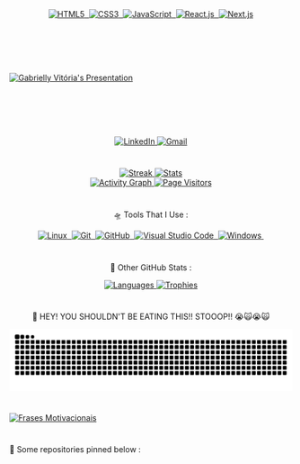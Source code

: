 <!-- Stacks -->
<div align="center">
  <a href="https://github.com/gabrielly-vitoria">
   <img src="https://img.shields.io/badge/-HTML5-2e003e?style=for-the-badge&logo=html5&logoColor=ffffff" alt="HTML5">&nbsp;
<img src="https://img.shields.io/badge/-CSS3-2e003e?style=for-the-badge&logo=css3&logoColor=ffffff" alt="CSS3">&nbsp;
<img src="https://img.shields.io/badge/-JavaScript-2e003e?style=for-the-badge&logo=javascript&logoColor=F7DF1E" alt="JavaScript">&nbsp;
<img src="https://img.shields.io/badge/-React.js-2e003e?style=for-the-badge&logo=react&logoColor=61DAFB" alt="React.js">&nbsp;
<img src="https://img.shields.io/badge/-Next.js-2e003e?style=for-the-badge&logo=next.js&logoColor=ffffff" alt="Next.js">

  </a>
</div>

<!-- Margin -->
<br><br><br><br>

<!-- Typing Presentation -->
<a href="https://github.com/gabrielly-vitoria">
  <img src="https://readme-typing-svg.herokuapp.com/?color=9370DB&size=35&center=true&vCenter=true&width=1000&lines=🪐+Hey,+i'm+Gabrielly+Vitória;⚛️+I'm+a+React+developer;🎨+I'm+a+Frontend+Developer+•+ᴗ+-;🚀+I'm+17+years+old+•ᴗ•;" alt="Gabrielly Vitória's Presentation"/>
</a>

<!-- Margin -->
<br><br><br><br>

<!-- Contato -->
<div align="center">
  <a href="https://www.linkedin.com/in/gabrielly-vit%C3%B3ria-6141882b3/" target="_blank">
  <img src="https://img.shields.io/badge/LinkedIn-2e003e?style=for-the-badge&logo=linkedin&logoColor=ffffff" alt="LinkedIn" />
</a>
<a href="mailto:gabriellyv1244@gmail.com" target="_blank">
  <img src="https://img.shields.io/badge/-Gmail-2e003e?style=for-the-badge&logo=gmail&logoColor=ffffff" alt="Gmail" />
</a>

  </a>
</div>

#

<!-- Streak & Stats -->
<div align="center">
  <a href="https://github.com/gabrielly-vitoria">
    <img width="50%" height="195px" src="https://github-readme-streak-stats-salesp07.vercel.app/?user=gabrielly-vitoria&count_private=true&theme=radical&hide_border=true" alt="Streak" />
    <img width="49%" height="195px" src="https://github-readme-stats.vercel.app/api?username=gabrielly-vitoria&show_icons=true&count_private=true&hide_border=true&theme=radical" alt="Stats" />
  </a>
</div>

<!-- Contributions -->
<div align="center">
  <a href="https://github.com/gabrielly-vitoria">
    <img src="https://github-readme-activity-graph.vercel.app/graph?username=gabrielly-vitoria&bg_color=000000&color=9370DB&line=FFD700&point=1E90FF&area=true&hide_border=true" alt="Activity Graph" />
    <img width="10%" src="https://visitor-badge.laobi.icu/badge?page_id=gabrielly-vitoria.gabrielly-vitoria" alt="Page Visitors" />
  </a>
</div>

#

<!-- Tools -->
<p align="center">🛸 Tools That I Use :</p>
<div align="center">
  <a href="https://github.com/gabrielly-vitoria">
    <img src="https://img.shields.io/badge/-Linux-2e003e?style=for-the-badge&logo=linux&logoColor=ffffff" alt="Linux">&nbsp;
<img src="https://img.shields.io/badge/-Git-2e003e?style=for-the-badge&logo=git&logoColor=F05032" alt="Git">&nbsp;
<img src="https://img.shields.io/badge/-GitHub-2e003e?style=for-the-badge&logo=github&logoColor=ffffff" alt="GitHub">&nbsp;
<img src="https://img.shields.io/badge/-Visual%20Studio%20Code-2e003e?style=for-the-badge&logo=visualstudiocode&logoColor=007ACC" alt="Visual Studio Code">&nbsp;
<img src="https://img.shields.io/badge/-Windows-2e003e?style=for-the-badge&logo=windows&logoColor=ffffff" alt="Windows">&nbsp;
  </a>
</div>

#

<!-- Outras Estatísticas -->
<p align="center">🌙 Other GitHub Stats :</p>
<div align="center">
  <a href="https://github.com/gabrielly-vitoria">
    <img width="49%" height="195px" src="https://github-readme-stats.vercel.app/api/top-langs/?username=gabrielly-vitoria&layout=compact&hide_border=true&theme=radical" alt="Languages"/>
    <img width="50%" height="195px" src="https://github-profile-trophy.vercel.app/?username=gabrielly-vitoria&theme=dracula&row=2&no-bg=false&column=5&margin-w=0&margin-h=0" alt="Trophies" />
  </a>
</div>

#

<!-- Snake -->
<p align="center">
  🐍 HEY! YOU SHOULDN'T BE EATING THIS!! STOOOP!! 😭🙀😭🙀
</p>
<div align="center">
  <a href="https://github.com/gabrielly-vitoria">
    <picture align="center">
      <source media="(prefers-color-scheme: dark)" srcset="https://raw.githubusercontent.com/gabrielly-vitoria/gabrielly-vitoria/output/github-contribution-grid-snake-dark.svg">
      <source media="(prefers-color-scheme: light)" srcset="https://raw.githubusercontent.com/gabrielly-vitoria/gabrielly-vitoria/output/github-contribution-grid-snake-dark.svg">
      <img align="center" alt="github contribution grid snake animation" src="https://raw.githubusercontent.com/gabrielly-vitoria/gabrielly-vitoria/output/github-contribution-grid-snake.svg">
    </picture>
  </a>
</div>

#

<!-- Frases -->
<a href="https://github.com/gabrielly-vitoria">
  <img src="https://readme-typing-svg.herokuapp.com/?color=9370DB&size=35&center=true&vCenter=true&width=1000&lines=%F0%9F%A7%91+No+matter+how+hard,+persist,+%26+code!;%F0%9F%9A%80+No+matter+the+challenge,+progress,+%26+code!;%F0%9F%94%A7+No+matter+the+obstacle,+advance,+%26+code!;%F0%9F%93%9A+No+matter+the+mistake,+learn,+%26+code!;%E2%8F%B3+No+matter+the+time,+achieve,+%26+code!;%F0%9F%A4%94+No+matter+the+doubt,+trust,+%26+code!;%F0%9F%95%92+No+matter+the+pace,+continue,+%26+code!;%F0%9F%9B%A4+No+matter+the+path,+follow,+%26+code!;%F0%9F%94%84+No+matter+the+failure,+restart,+%26+code!;%F0%9F%97%82+No+matter+the+chaos,+organize,+%26+code!" alt="Frases Motivacionais">
</a>

#

<!-- Fixos -->
<p align="left">
  📌 Some repositories pinned below :
</p>
